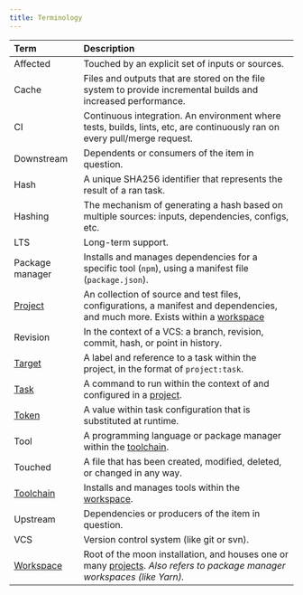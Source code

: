 ```yaml
---
title: Terminology
---
```


| Term                   | Description                                                                                                                                |
| :--------------------- | :----------------------------------------------------------------------------------------------------------------------------------------- |
| Affected               | Touched by an explicit set of inputs or sources.                                                                                           |
| Cache                  | Files and outputs that are stored on the file system to provide incremental builds and increased performance.                              |
| CI                     | Continuous integration. An environment where tests, builds, lints, etc, are continuously ran on every pull/merge request.                  |
| Downstream             | Dependents or consumers of the item in question.                                                                                           |
| Hash                   | A unique SHA256 identifier that represents the result of a ran task.                                                                       |
| Hashing                | The mechanism of generating a hash based on multiple sources: inputs, dependencies, configs, etc.                                          |
| LTS                    | Long-term support.                                                                                                                         |
| Package manager        | Installs and manages dependencies for a specific tool (`npm`), using a manifest file (`package.json`).                                     |
| [Project][project]     | An collection of source and test files, configurations, a manifest and dependencies, and much more. Exists within a [workspace][workspace] |
| Revision               | In the context of a VCS: a branch, revision, commit, hash, or point in history.                                                            |
| [Target][target]       | A label and reference to a task within the project, in the format of `project:task`.                                                       |
| [Task][task]           | A command to run within the context of and configured in a [project][project].                                                             |
| [Token][token]         | A value within task configuration that is substituted at runtime.                                                                          |
| Tool                   | A programming language or package manager within the [toolchain][toolchain].                                                               |
| Touched                | A file that has been created, modified, deleted, or changed in any way.                                                                    |
| [Toolchain][toolchain] | Installs and manages tools within the [workspace][workspace].                                                                              |
| Upstream               | Dependencies or producers of the item in question.                                                                                         |
| VCS                    | Version control system (like git or svn).                                                                                                  |
| [Workspace][workspace] | Root of the moon installation, and houses one or many [projects][project]. _Also refers to package manager workspaces (like Yarn)._        |

[project]: ./concepts/project
[target]: ./concepts/target
[task]: ./concepts/task
[token]: ./concepts/token
[toolchain]: ./concepts/toolchain
[workspace]: ./concepts/workspace
